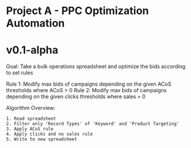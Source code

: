# Project A - PPC Optimization Automation

# v0.1-alpha

Goal: Take a bulk operations spreadsheet and optimize the bids according to set rules

Rule 1: Modify max bids of campaigns depending on the given ACoS thresholds where ACoS > 0
Rule 2: Modify max bids of campaigns depending on the given clicks thresholds where sales = 0

Algorithm Overview:

    1. Read spreadsheet
    2. Filter only 'Record Types' of 'Keyword' and 'Product Targeting'
    3. Apply ACoS rule
    4. Apply clicks and no sales rule
    5. Write to new spreadsheet

